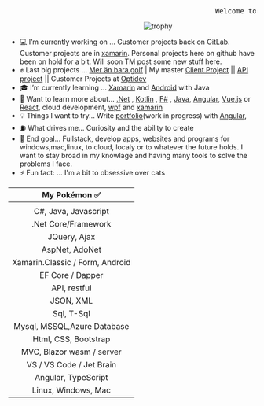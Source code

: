 <pre>                                                  Welcome to my github page 🖖 </pre>
      
&nbsp;&nbsp;&nbsp;&nbsp;&nbsp;&nbsp;&nbsp;&nbsp;&nbsp;&nbsp;&nbsp;&nbsp;&nbsp;&nbsp;&nbsp;&nbsp;&nbsp;&nbsp;&nbsp;&nbsp;&nbsp;&nbsp;&nbsp;&nbsp;&nbsp;&nbsp;&nbsp;&nbsp;&nbsp;&nbsp;&nbsp;&nbsp;&nbsp;&nbsp;&nbsp;&nbsp;&nbsp;&nbsp;&nbsp;&nbsp;&nbsp;&nbsp;&nbsp;&nbsp;&nbsp;&nbsp;&nbsp;&nbsp;&nbsp;&nbsp;&nbsp;&nbsp;&nbsp;&nbsp;&nbsp;&nbsp;&nbsp;&nbsp;&nbsp;&nbsp;&nbsp;&nbsp;&nbsp;&nbsp;&nbsp;&nbsp;&nbsp;&nbsp;&nbsp;&nbsp;![trophy](https://github-profile-trophy.vercel.app/?username=carpenteri1&theme=monokai&title=Issues,Commit,PullRequest,Repositories) 

- 💻 I’m currently working on ... Customer projects back on GitLab. Customer projects are in [xamarin](https://dotnet.microsoft.com/apps/xamarin).
Personal projects here on github have been on hold for a bit. Will soon TM post some new stuff here.
- ✊ Last big projects ... [Mer än bara golf](https://meranbaragolf.se/) | My master [Client Project](https://github.com/Carpenteri1/CampusBookingConcept) || [API project](https://github.com/Carpenteri1/CampusBookingAPI) || Customer Projects at [Optidev](https://optidev.com)
- 🎓 I’m currently learning ... [Xamarin](https://dotnet.microsoft.com/apps/xamarin) and [Android](https://developer.android.com/studio/) with Java
- 📖 Want to learn more about... [.Net](https://dotnet.microsoft.com/) , [Kotlin](https://kotlinlang.org/) , [F#](https://fsharp.org/) , [Java](https://docs.oracle.com/en/java/), [Angular](https://angular.io/), [Vue.js](https://vuejs.org/) or [React](https://reactjs.org/), cloud development, [wpf](https://docs.microsoft.com/en-us/visualstudio/designers/getting-started-with-wpf?view=vs-2019) and [xamarin](https://dotnet.microsoft.com/apps/xamarin)
- 💡 Things I want to try... Write [portfolio](https://carpenteri1.github.io/Portfolio/)(work in progress) with [Angular](https://angular.io/),
- ⛽ What drives me... Curiosity and the ability to create
- 👑 End goal... Fullstack, develop apps, websites and programs for windows,mac,linux, to cloud, localy or to whatever the future holds. I want to stay broad in my knowlage and having many tools to solve the problems I face.
- ⚡ Fun fact: ... I'm a bit to obsessive over cats

| My Pokémon :white_check_mark:         |
|:--------------------:|  
|                      |
| C#, Java, Javascript |  
| .Net Core/Framework  |
| JQuery, Ajax                    |
| AspNet, AdoNet        | 
| Xamarin.Classic / Form, Android |
| EF Core / Dapper | 
| API, restful    |
| JSON, XML |
| Sql, T-Sql            |
| Mysql, MSSQL,Azure Database          |
| Html, CSS, Bootstrap  | 
| MVC, Blazor wasm / server   | 
| VS / VS Code / Jet Brain | 
| Angular, TypeScript |
| Linux, Windows, Mac    |


